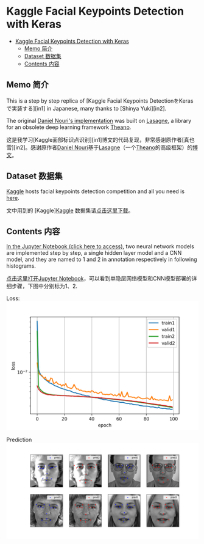 # Kaggle Facial Keypoints Detection with Keras

<!-- TOC -->

- [Kaggle Facial Keypoints Detection with Keras](#kaggle-facial-keypoints-detection-with-keras)
    - [Memo 简介](#memo-简介)
    - [Dataset 数据集](#dataset-数据集)
    - [Contents 内容](#contents-内容)

<!-- /TOC -->

## Memo 简介

This is a step by step replica of [Kaggle Facial Keypoints DetectionをKerasで実装する][in1] in Japanese, many thanks to [Shinya Yuki][in2].

The original [Daniel Nouri's implementation][m3] was built on [Lasagne][m4], a library for an obsolete deep learning framework [Theano][m5].

这是我学习[Kaggle面部标识点识别][in1]博文的代码复现，非常感谢原作者[真也雪][in2]。感谢原作者[Daniel Nouri][m3]基于[Lasagne][m4]（一个[Theano][m5]的高级框架）的[博文][m3]。

[m1]:https://elix-tech.github.io/ja/2016/06/02/kaggle-facial-keypoints-ja.html
[m2]:https://twitter.com/shinyaelix
[m3]:http://danielnouri.org/notes/2014/12/17/using-convolutional-neural-nets-to-detect-facial-keypoints-tutorial/
[m4]:https://github.com/benanne/Lasagne
[m5]:http://deeplearning.net/software/theano/

## Dataset 数据集

[Kaggle][d1] hosts facial keypoints detection competition and all you need is [here][d2].

文中用到的 [Kaggle][Kaggle][d1] 数据集请[点击这里下载][d2]。

[d1]:https://www.kaggle.com
[d2]:https://www.kaggle.com/c/facial-keypoints-detection/data

## Contents 内容

[In the Jupyter Notebook (click here to access)][c1], two neural network models are implemented step by step, a single hidden layer model and a CNN model, and they are named to 1 and 2 in annotation respectively in following histograms.

[点击这里打开Jupyter Notebook][c4]，可以看到单隐层网络模型和CNN模型部署的详细步骤，下图中分别标为1、2.

Loss:
![loss-compare][c2]

Prediction
![pred-compare][c3]

[c1]:FacialKeypoints.ipynb
[c2]:img/hist-compare.png
[c3]:img/pred-compare.png
[c4]:FacialKeypointsCN.ipynb